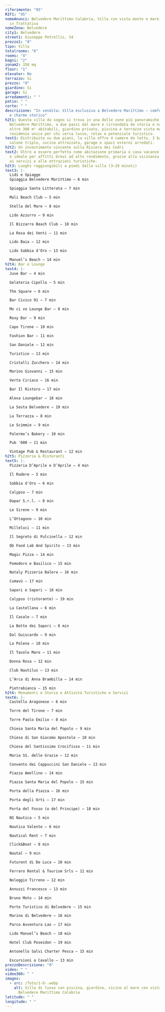 ```yaml
---
riferimento: "95"
RIF1: "95"
nomeAnunci: Belvedere Marittimo Calabria, Villa con vista monte e mare di lusso
  in Trattativa
nomeZona: Belvedere
city1: Belvedere
street1: Giuseppe Petrellis, 54
prezzo1: "0"
tipo: Villa
totalrooms: "6"
rooms: "4"
bagni: "2"
zonam2: 350 mq
floor: "1"
elevator: No
terrazzo: Si
prezzo: "0"
giardino: Si
garage: Si
arredamenti: " "
patio: " "
corte: " "
descrizione: "In vendita: Villa esclusiva a Belvedere Marittimo – comfort, mare
  e charme storico"
h2t1: Questa villa da sogno si trova in una delle zone più panoramiche di
  Belvedere Marittimo, a due passi dal mare e circondata da storia e natura. Con
  oltre 300 m² abitabili, giardino privato, piscina e terrazze vista mare, è una
  residenza unica per chi cerca lusso, relax e potenziale turistico.
text1: Distribuita su due piani, la villa offre 4 camere da letto, 3 bagni,
  salone triplo, cucina attrezzata, garage e spazi esterni arredati.
h2t2: Un investimento vincente sulla Riviera dei Cedri
text2: Oltre a essere perfetta come abitazione primaria o casa vacanze, la villa
  è ideale per affitti brevi ad alto rendimento, grazie alla vicinanza al mare,
  ai servizi e alle attrazioni turistiche.
h2t3: Luoghi raggiungibili a piedi dalla villa (3–19 minuti)
text3: |-
  Lidi e Spiagge
  Spiaggia Belvedere Marittimo – 6 min

  Spiaggia Santa Litterata – 7 min

  Mali Beach Club – 5 min

  Stella del Mare – 8 min

  Lido Azzurro – 9 min

  Il Bizzarro Beach Club – 10 min

  La Rosa dei Venti – 11 min

  Lido Baia – 12 min

  Lido Sabbia d'Oro – 13 min

  Manuel’s Beach – 14 min
h2t4: Bar e Lounge
text4: |-
  Juve Bar – 4 min

  Gelateria Cipolla – 5 min

  The Square – 6 min

  Bar Civico 91 – 7 min

  Mo ci vo Lounge Bar – 8 min

  Roxy Bar – 9 min

  Capo Tirone – 10 min

  Fashion Bar – 11 min

  San Daniele – 12 min

  Turistico – 13 min

  Cristalli Zucchero – 14 min

  Marino Giovanni – 15 min

  Verta Ciriaco – 16 min

  Bar Il Ristoro – 17 min

  Alexa Loungebar – 18 min

  La Sosta Belvedere – 19 min

  La Terrazza – 8 min

  Le Scimmie – 9 min

  Palermo’s Bakery – 10 min

  Pub '600 – 11 min

  Vintage Pub & Restaurant – 12 min
h2t5: Pizzerie & Ristoranti
text5: |-
  Pizzeria D’Aprile e D’Aprile – 4 min

  Il Rudere – 5 min

  Sabbia d'Oro – 6 min

  Calypso – 7 min

  Dapar S.r.l. – 8 min

  Le Sirene – 9 min

  L’Ottagono – 10 min

  Milleluci – 11 min

  Il Segreto di Pulcinella – 12 min

  Qb Food Lab And Spirits – 13 min

  Magic Pizza – 14 min

  Pomodoro e Basilico – 15 min

  Nataly Pizzeria Balera – 16 min

  Cumavù – 17 min

  Sapori e Saperi – 18 min

  Calypso (ristorante) – 19 min

  La Castellana – 6 min

  Il Casale – 7 min

  La Botte dei Sapori – 8 min

  Dal Guiscardo – 9 min

  La Polena – 10 min

  Il Tavolo Mare – 11 min

  Donna Rosa – 12 min

  Club Nautilus – 13 min

  L’Arca di Anna Brambilla – 14 min

  Pietrabianca – 15 min
h2t6: Monumenti e Storia e Attività Turistiche e Servizi
text6: |-
  Castello Aragonese – 6 min

  Torre del Tirone – 7 min

  Torre Paolo Emilio – 8 min

  Chiesa Santa Maria del Popolo – 9 min

  Chiesa di San Giacomo Apostolo – 10 min

  Chiesa del Santissimo Crocifisso – 11 min

  Maria SS. delle Grazie – 12 min

  Convento dei Cappuccini San Daniele – 13 min

  Piazza Amellino – 14 min

  Piazza Santa Maria del Popolo – 15 min

  Porta della Piazza – 16 min

  Porta degli Orti – 17 min

  Porta del Fosso (o del Principe) – 18 min

  NS Nautica – 5 min

  Nautica Valente – 6 min

  Nautical Rent – 7 min

  Click&Boat – 8 min

  Nautal – 9 min

  Futurent di De Luca – 10 min

  Ferraro Rental & Tourism Srls – 11 min

  Noleggio Tirreno – 12 min

  Annuzzi Francesco – 13 min

  Bruno Moto – 14 min

  Porto Turistico di Belvedere – 15 min

  Marina di Belvedere – 16 min

  Parco Avventura Lao – 17 min

  Lido Manuel’s Beach – 18 min

  Hotel Club Poseidon – 19 min

  Antonello Salvi Charter Pesca – 15 min

  Escursioni a Cavallo – 13 min
prezzoDescrizione: "0"
video: " "
video360: " "
images:
  - src: /foto/1-8-.webp
    alt: Villa di lusso con piscina, giardino, vicino al mare con vista monte a
      Belvedere Marittimo Calabria
latitude: " "
longitude: " "
---
```

